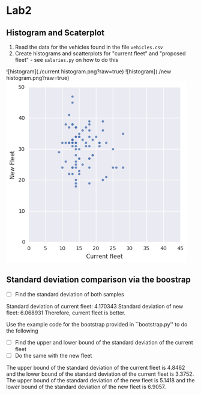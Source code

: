# Lab2

## Histogram and Scaterplot

1. Read the data for the vehicles found in the file `vehicles.csv`
2. Create histograms and scatterplots for "current fleet" and "proposed fleet" - see `salaries.py` on how to do this

![histogram](./current histogram.png?raw=true)
![histogram](./new histogram.png?raw=true)
![scaterplot](./scaterplot.png?raw=true)

## Standard deviation comparison via the boostrap

- [ ] Find the standard deviation of both samples

Standard deviation of current fleet: 4.170343
Standard deviation of new fleet: 6.068931
Therefore, current fleet is better.

Use the example code for the bootstrap provided in ``bootstrap.py'' to do the following
- [ ] Find the upper and lower bound of the standard deviation of the current fleet
- [ ] Do the same with the new fleet

The upper bound of the standard deviation of the current fleet is 4.8462 and the lower bound of the standard deviation of the current fleet is 3.3752.
The upper bound of the standard deviation of the new fleet is 5.1418 and the lower bound of the standard deviation of the new fleet is 6.9057.

